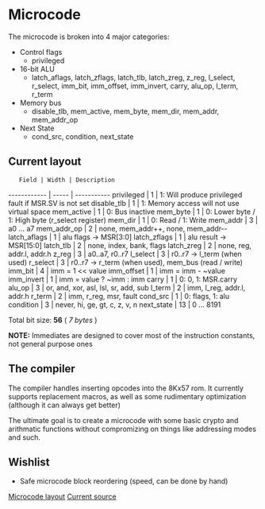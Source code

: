 Microcode
=========

The microcode is broken into 4 major categories:
* Control flags
  * privileged
* 16-bit ALU
  * latch_aflags, latch_zflags, latch_tlb, latch_zreg, z_reg, l_select, r_select, imm_bit, imm_offset, imm_invert, carry, alu_op, l_term, r_term
* Memory bus
  * disable_tlb, mem_active, mem_byte, mem_dir, mem_addr, mem_addr_op
* Next State
  * cond_src, condition, next_state

Current layout
--------------

       Field | Width | Description
------------ | ----- | -----------
  privileged |     1 | 1: Will produce privileged fault if MSR.SV is not set
 disable_tlb |     1 | 1: Memory access will not use virtual space
  mem_active |     1 | 0: Bus inactive
    mem_byte |     1 | 0: Lower byte / 1: High byte (r_select register)
     mem_dir |     1 | 0: Read / 1: Write
    mem_addr |     3 | a0 ... a7
 mem_addr_op |     2 | none, mem_addr++, none, mem_addr--
latch_aflags |     1 | alu flags  -> MSR[3:0]
latch_zflags |     1 | alu result -> MSR[15:0]
   latch_tlb |     2 | none, index, bank, flags
  latch_zreg |     2 | none, reg, addr.l, addr.h
       z_reg |     3 | a0..a7, r0..r7
    l_select |     3 | r0..r7 -> l_term (when used)
    r_select |     3 | r0..r7 -> r_term (when used), mem_bus (read / write)
     imm_bit |     4 | imm = 1 << value
  imm_offset |     1 | imm = imm - ~value
  imm_invert |     1 | imm = value ? ~imm : imm
       carry |     1 | 0: 0, 1: MSR.carry
      alu_op |     3 | or, and, xor, asl, lsl, sr, add, sub
      l_term |     2 | imm, l_reg, addr.l, addr.h
      r_term |     2 | imm, r_reg, msr, fault
    cond_src |     1 | 0: flags, 1: alu
   condition |     3 | never, hi, ge, gt, c, z, v, n
  next_state |    13 | 0 ... 8191

Total bit size: **56** ( _7 bytes_ )

**NOTE:** Immediates are designed to cover most of the instruction constants, not general purpose ones

The compiler
------------

The compiler handles inserting opcodes into the 8Kx57 rom.  It currently supports 
replacement macros, as well as some rudimentary optimization (although it can always
get better)

The ultimate goal is to create a microcode with some basic crypto and arithmatic functions
without compromizing on things like addressing modes and such.

Wishlist
--------
 * Safe microcode block reordering (speed, can be done by hand)

[Microcode layout](../microcode/source.txt)
[Current source](../microcode/layout.txt)
